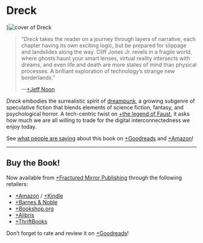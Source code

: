 # Dreck

}![cover of Dreck](covers/dreck)

> “*Dreck* takes the reader on a journey through layers of narrative, each chapter having its own exciting logic, but be prepared for slippage and landslides along the way. Cliff Jones Jr. revels in a fragile world, where ghosts haunt your smart lenses, virtual reality intersects with dreams, and even life and death are more states of mind than physical processes. A brilliant exploration of technology’s strange new borderlands.”<footer>—[+Jeff Noon](https://en.wikipedia.org/wiki/Jeff_Noon)</footer>

*Dreck* embodies the surrealistic spirit of [dreampunk](/dreampunk), a growing subgenre of speculative fiction that blends elements of science fiction, fantasy, and psychological horror. A tech-centric twist on [+the legend of Faust](https://en.wikipedia.org/wiki/Faust), it asks how much we are all willing to trade for the digital interconnectedness we enjoy today.

See [what people are saying](https://cliffjones.substack.com/p/pure-dreck) about this book on [+Goodreads](https://www.goodreads.com/book/show/177804435-dreck) and [+Amazon](https://www.amazon.com/Dreck-Cliff-Jones-Jr/product-reviews/B0C7T7V5HV/)!

---

## Buy the Book!

Now available from [+Fractured Mirror Publishing](https://www.fracturedmirrorpublishing.com/catalog/dreck) through the following retailers:

- [+Amazon](https://www.amazon.com/dp/B0C7T7V5HV) / [+Kindle](https://www.amazon.com/Dreck-Cliff-Jones-Jr-ebook/dp/B0C9XDQZRT)
- [+Barnes &amp; Noble](https://www.barnesandnoble.com/w/dreck-cliff-jones-jr/1143655642)
- [+Bookshop.org](https://bookshop.org/p/books/dreck-jr-cliff-jones/20168839)
- [+Alibris](https://www.alibris.com/search/books/isbn/9798887850214)
- [+ThriftBooks](https://www.thriftbooks.com/w/dreck_cliff-jones-jr/38934843/#edition=66885679&idiq=56886507)

Don’t forget to rate and review it on [+Goodreads](https://www.goodreads.com/book/show/177804435-dreck)!
